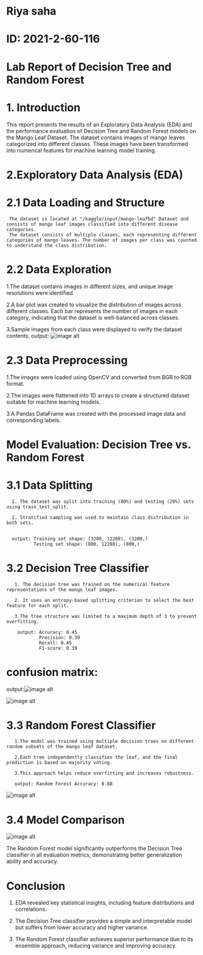   # Riya saha
  # ID: 2021-2-60-116

# Lab Report of Decision Tree and Random Forest

    

 # 1. Introduction

 This report presents the results of an Exploratory Data Analysis (EDA) and the performance evaluation of Decision Tree and Random Forest models on the Mango Leaf Dataset. The dataset contains images of mango leaves categorized into different classes. These images have been transformed into numerical features for machine learning model training.


# 2.Exploratory Data Analysis (EDA)

  # 2.1 Data Loading and Structure

     The dataset is located at "/kaggle/input/mango-leafbd" Dataset and consists of mango leaf images classified into different disease categories.
     The dataset consists of multiple classes, each representing different categories of mango leaves. The number of images per class was counted to understand the class distribution.
     
 # 2.2 Data Exploration

   1.The dataset contains images in different sizes, and unique image resolutions were identified.
   
   2.A bar plot was created to visualize the distribution of images across different classes. Each bar represents the number of images in each category, indicating that the dataset is well-balanced across classes.
   
   3.Sample images from each class were displayed to verify the dataset contents.
                        output: ![image alt](https://github.com/Riyasaha256/CSE475_lab1-mango_leaf-/blob/main/Screenshot%202025-03-05%20145746%20output1.png?raw=true)
                        
 # 2.3 Data Preprocessing
   1.The images were loaded using OpenCV and converted from BGR to RGB format.
   
   2.The images were flattened into 1D arrays to create a structured dataset suitable for machine learning models.
   
   3.A Pandas DataFrame was created with the processed image data and corresponding labels.
   

# Model Evaluation: Decision Tree vs. Random Forest

  # 3.1 Data Splitting
      1. The dataset was split into training (80%) and testing (20%) sets using train_test_split.
      
      2. Stratified sampling was used to maintain class distribution in both sets.
                       
        
      output: Training set shape: (3200, 12288), (3200,)
              Testing set shape: (800, 12288), (800,)
              
   # 3.2 Decision Tree Classifier

       1. The decision tree was trained on the numerical feature representations of the mango leaf images.

       2. It uses an entropy-based splitting criterion to select the best feature for each split.

       3.The tree structure was limited to a maximum depth of 3 to prevent overfitting.

        output: Accuracy: 0.45
                Precision: 0.39
                Recall: 0.45
                F1-score: 0.39

# confusion matrix:


output:![image alt](https://github.com/Riyasaha256/CSE475_lab1-mango_leaf-/blob/main/Screenshot%202025-03-05%20155812%20output3.png?raw=true)


![image alt](https://github.com/Riyasaha256/CSE475_lab1-mango_leaf-/blob/main/Screenshot%202025-03-05%20160141%20output4.png?raw=true)


# 3.3 Random Forest Classifier

       1.The model was trained using multiple decision trees on different random subsets of the mango leaf dataset.

       2.Each tree independently classifies the leaf, and the final prediction is based on majority voting.

       3.This approach helps reduce overfitting and increases robustness.

       output: Random Forest Accuracy: 0.88

![image alt]( https://github.com/Riyasaha256/CSE475_lab1-mango_leaf-/blob/main/Screenshot%202025-03-05%20172505%20output5.png?raw=true)



# 3.4 Model Comparison

![image alt]( https://github.com/Riyasaha256/CSE475_lab1-mango_leaf-/blob/main/Screenshot%202025-03-05%20173447%20output6.png?raw=true)    


 The Random Forest model significantly outperforms the Decision Tree classifier in all evaluation metrics, demonstrating better generalization ability and accuracy.


 # Conclusion

   1. EDA revealed key statistical insights, including feature distributions and correlations.

   2. The Decision Tree classifier provides a simple and interpretable model but suffers from lower accuracy and higher variance.

   3. The Random Forest classifier achieves superior performance due to its ensemble approach, reducing variance and improving accuracy.


                
           

   
           
      

     

        

 


     


 
